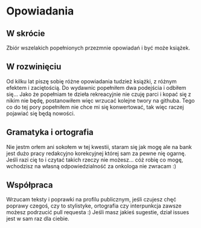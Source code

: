 # Opowiadania

## W skrócie

Zbiór wszelakich popełnionych przezmnie opowiadań i być może książek.

## W rozwinięciu

Od kilku lat piszę sobię różne opowiadania tudzież książki, z różnym efektem i zaciętością. Do wydawnic popełniłem dwa podejścia i odbiłem się... Jako że popełniam te dzieła rekreacyjnie nie czuję parci i kopać się z nikim nie będę, postanowiłem więc wrzucać kolejne twory na githuba. Tego co do tej pory popełniłem nie chce mi się konwertować, tak więc raczej pojawiać się będą nowości.

## Gramatyka i ortografia

Nie jestm orłem ani sokołem w tej kwestii, staram się jak mogę ale na bank jest dużo pracy redakcyjno korekcyjnej której sam za pewne nię ogarnę. Jeśli razi cię to i czytać takich rzeczy nie możesz... cóż robię co mogę, wchodzisz na własną odpowiedzialność za onkologa nie zwracam :)

## Współpraca

Wrzucam teksty i poprawki na profilu publicznym, jeśli czujesz chęć poprawy czegoś, czy to stylistyke, ortografia czy interpunkcja zawsze możesz podrzucić pull requesta :) Jeśli masz jakieś sugestie, dział issues jest w sam raz dla ciebie.
